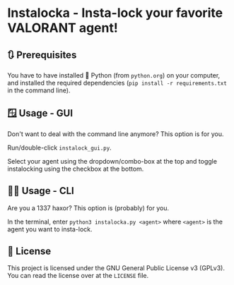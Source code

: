 # Instalocka - Insta-lock your favorite VALORANT agent!

## 🔃 Prerequisites

You have to have installed 🐍 Python (from `python.org`) on your computer, and
installed the required dependencies (`pip install -r requirements.txt` in the
command line).

## 🪟 Usage - GUI

Don't want to deal with the command line anymore? This option is for you.

Run/double-click `instalock_gui.py`.

Select your agent using the dropdown/combo-box at the top and toggle
instalocking using the checkbox at the bottom.

## 🧑‍💻 Usage - CLI

Are you a 1337 haxor? This option is (probably) for you.

In the terminal, enter `python3 instalocka.py <agent>` where `<agent>` is the
agent you want to insta-lock.

## 📜 License

This project is licensed under the GNU General Public License v3 (GPLv3).
You can read the license over at the `LICENSE` file.
